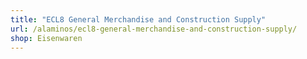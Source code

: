 ```yaml
---
title: "ECL8 General Merchandise and Construction Supply"
url: /alaminos/ecl8-general-merchandise-and-construction-supply/
shop: Eisenwaren
---
```

